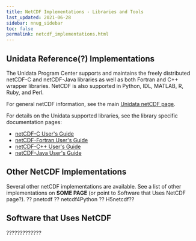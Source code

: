 ```yaml
---
title: NetCDF Implementations - Libraries and Tools
last_updated: 2021-06-28
sidebar: nnug_sidebar
toc: false
permalink: netcdf_implementations.html
---
```


[//]: # (TODO: Move details about implmentations from top section this page here or vice versa.)

## Unidata Reference(?) Implementations

The Unidata Program Center supports and maintains the freely distributed netCDF-C and netCDF-Java libraries as well as both Fortran and C++ wrapper libraries.
NetCDF is also supported in Python, IDL, MATLAB, R, Ruby, and Perl.

For general netCDF information, see the main [Unidata netCDF page](https://www.unidata.ucar.edu/software/netcdf/).

For details on the Unidata supported libraries, see the library specific documentation pages:
* [netCDF-C User's Guide](https://docs.unidata.ucar.edu/netcdf-c/current/)
* [netCDF-Fortran User's Guide](https://docs.unidata.ucar.edu/netcdf-fortran/current/)
* [netCDF-C++ User's Guide](https://docs.unidata.ucar.edu/netcdf-cxx/current/)
* [netCDF-Java User's Guide](https://docs.unidata.ucar.edu/netcdf-java/current/userguide/)

## Other NetCDF Implementations

Several other netCDF implementations are available. See a list of other implementations on **SOME PAGE** (or point to Software that Uses NetCDF page?).
?? pnetcdf
?? netcdf4Python
?? H5netcdf??

## Software that Uses NetCDF

?????????????